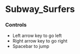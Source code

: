 # Subway_Surfers
### Controls
- Left arrow key to go left
- Right arrow key to go right
- Spacebar to jump
